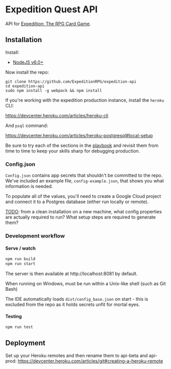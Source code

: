 # Expedition Quest API

API for [Expedition: The RPG Card Game](http://expeditiongame.com).

## Installation

Install:
- [NodeJS v6.0+](nodejs.org)

Now install the repo:

```shell
git clone https://github.com/ExpeditionRPG/expedition-api
cd expedition-api
sudo npm install -g webpack && npm install
```

If you're working with the expedition production instance, install the `heroku` CLI:

https://devcenter.heroku.com/articles/heroku-cli

And `psql` command:

https://devcenter.heroku.com/articles/heroku-postgresql#local-setup

Be sure to try each of the sections in the [playbook](docs/playbook.md) and revisit them from time to time to keep your skills sharp for debugging production.

### Config.json

`Config.json` contains app secrets that shouldn't be committed to the repo. We've included an example file, `config-example.json`, that shows you what information is needed.

To populate all of the values, you'll need to create a Google Cloud project and connect it to a Postgres database (either run locally or remote).

[TODO](https://github.com/ExpeditionRPG/expedition-quest-creator/issues/226): from a clean installation on a new machine, what config properties are actually required to run? What setup steps are required to generate them?

### Development workflow

#### Serve / watch

```sh
npm run build
npm run start
```

The server is then available at http://localhost:8081 by default.

When running on Windows, must be run within a Unix-like shell (such as Git Bash)

The IDE automatically loads `dist/config_base.json` on start - this is excluded from the repo as it holds secrets unfit for mortal eyes.

#### Testing

```sh
npm run test
```

## Deployment

Set up your Heroku remotes and then rename them to api-beta and api-prod: https://devcenter.heroku.com/articles/git#creating-a-heroku-remote
